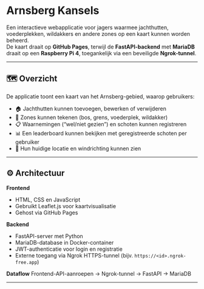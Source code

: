 # Arnsberg Kansels

Een interactieve webapplicatie voor jagers waarmee jachthutten, voederplekken, wildakkers en andere zones op een kaart kunnen worden beheerd.  
De kaart draait op **GitHub Pages**, terwijl de **FastAPI-backend** met **MariaDB** draait op een **Raspberry Pi 4**, toegankelijk via een beveiligde **Ngrok-tunnel**.

---

## 🗺️ Overzicht

De applicatie toont een kaart van het Arnsberg-gebied, waarop gebruikers:
- 🏠 Jachthutten kunnen toevoegen, bewerken of verwijderen  
- 🌳 Zones kunnen tekenen (bos, grens, voederplek, wildakker)  
- 📋 Waarnemingen (“wel/niet gezien”) en schoten kunnen registreren  
- 📊 Een leaderboard kunnen bekijken met geregistreerde schoten per gebruiker  
- 📍 Hun huidige locatie en windrichting kunnen zien  

---

## ⚙️ Architectuur

**Frontend**
- HTML, CSS en JavaScript  
- Gebruikt Leaflet.js voor kaartvisualisatie  
- Gehost via GitHub Pages

**Backend**
- FastAPI-server met Python  
- MariaDB-database in Docker-container  
- JWT-authenticatie voor login en registratie  
- Externe toegang via Ngrok HTTPS-tunnel (bijv. `https://<id>.ngrok-free.app`)

**Dataflow**
Frontend-API-aanroepen → Ngrok-tunnel → FastAPI → MariaDB

---